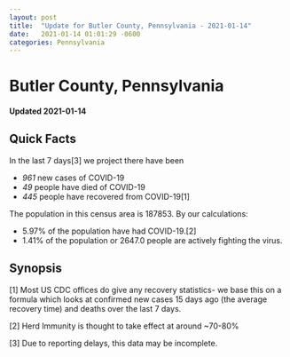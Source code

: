 ```yaml
---
layout: post
title:  "Update for Butler County, Pennsylvania - 2021-01-14"
date:   2021-01-14 01:01:29 -0600
categories: Pennsylvania
---
```


# Butler County, Pennsylvania
#### Updated 2021-01-14

## Quick Facts

In the last 7 days[3] we project there have been
- *961* new cases of COVID-19
- *49* people have died of COVID-19
- *445* people have recovered from COVID-19[1]

The population in this census area is 187853. By our calculations:
- 5.97% of the population have had COVID-19.[2]
- 1.41% of the population or 2647.0 people are actively fighting the virus.

## Synopsis




[1] Most US CDC offices do give any recovery statistics- we base this on a formula which looks at confirmed new cases
15 days ago (the average recovery time) and deaths over the last 7 days.

[2] Herd Immunity is thought to take effect at around ~70-80%

[3] Due to reporting delays, this data may be incomplete.
 
    